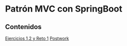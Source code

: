 # Patrón MVC con SpringBoot
## Contenidos

[Ejercicios 1,2 y Reto 1](./Ejemplos_Y_Reto)
[Postwork](./Postwork6)
